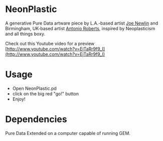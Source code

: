 NeonPlastic
===========
A generative Pure Data artware piece by L.A.-based artist [Joe Newlin](http://joenewlin.net) and Birmingham, UK-based artist [Antonio Roberts](http://hellocatfood.com), inspired by Neoplasticism and all things boxy.

Check out this Youtube video for a preview [http://www.youtube.com/watch?v=EjTaRr9f9_I](http://www.youtube.com/watch?v=EjTaRr9f9_I)

Usage
=====
- Open NeonPlastic.pd
- click on the big red "go!" button
- Enjoy!

Dependencies
============
Pure Data Extended on a computer capable of running GEM.
